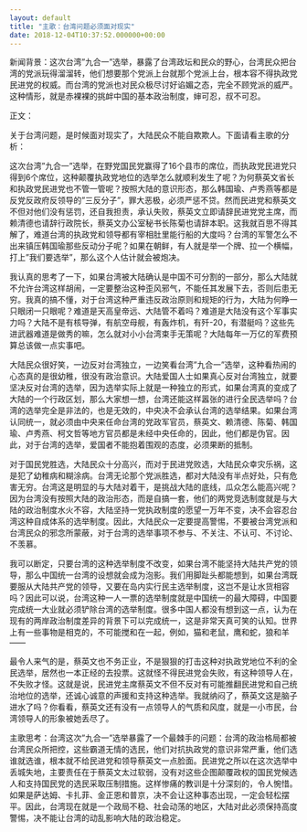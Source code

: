 ```yaml
---
layout: default
title: "主歌：台湾问题必须面对现实"
date: 2018-12-04T10:37:52.000000+00:00
---
```


新闻背景：这次台湾”九合一”选举，暴露了台湾政坛和民众的野心，台湾民众把台湾的党派玩得溜溜转，他们想要那个党派上台就那个党派上台，根本容不得执政党民进党的权威。而台湾的党派也对民众极尽讨好谄媚之态，完全不顾党派的威严。这种情形，就是赤裸裸的挑衅中国的基本政治制度，婶可忍，叔不可忍。

正文：

关于台湾问题，是时候面对现实了，大陆民众不能自欺欺人。下面请看主歌的分析：

这次台湾”九合一”选举，在野党国民党赢得了16个县市的席位，而执政党民进党只得到6个席位，这种颠覆执政党地位的选举怎么就顺利发生了呢？为何蔡英文省长和执政党民进党也不管一管呢？按照大陆的意识形态，那么韩国瑜、卢秀燕等都是反党反政府反领导的”三反分子”，罪大恶极，必须严惩不贷。然而民进党和蔡英文不但对他们没有惩罚，还自我担责，承认失败，蔡英文立即请辞民进党党主席，而赖清德也请辞行政院长，蔡英文办公室秘书长陈菊也请辞本职。这我就百思不得其解了，难道台湾的执政党和领导都有宰相肚里能行船的大度吗？台湾的军警怎么不出来镇压韩国瑜那些反动分子呢？如果在朝鲜，有人就是举一个牌、拉一个横幅，打上”我们要选举”，那么这个人估计就会被炮决。

我认真的思考了一下，如果台湾被大陆确认是中国不可分割的一部分，那么大陆就不允许台湾这样胡闹，一定要整治这种歪风邪气，不能任其发展下去，否则后患无穷。我真的搞不懂，对于台湾这种严重违反政治原则和规矩的行为，大陆为何睁一只眼闭一只眼呢？难道是天高皇帝远、大陆管不着吗？难道是大陆没有这个军事实力吗？大陆不是有核导弹，有航空母舰，有轰炸机，有歼-20，有潜艇吗？这些先进武器难道是做秀的嘛，怎么就对小小台湾束手无策呢？大陆每年一万亿的军费预算总该做一点实事吧。

大陆民众很好笑，一边反对台湾独立，一边笑看台湾”九合一”选举，这种看热闹的心态真的是很幼稚，很没有政治意识。大陆爱国人士如果真心反对台湾独立，就要坚决反对台湾的选举，因为选举实际上就是一种独立的形式，如果台湾真的变成了大陆的一个行政区划，那么大家想一想，台湾还能这样嚣张的进行全民选举吗？台湾的选举完全是非法的，也是无效的，中央决不会承认台湾的选举结果。如果台湾认同统一，就必须由中央来任命台湾的党政军官员，蔡英文、赖清德、陈菊、韩国瑜、卢秀燕、柯文哲等地方官员都是未经中央任命的，因此，他们都是伪官。因此，对于台湾的选举，爱国者不能抱着围观的态度，必须果断的抵制。

对于国民党胜选，大陆民众十分高兴，而对于民进党败选，大陆民众幸灾乐祸，这是犯了幼稚病和糊涂病。台湾无论那个党派胜选，都对大陆没有半点好处，只有危害无穷。台湾这是明显的与大陆对着干，是挑战大陆的底线，瓜众怎么能高兴呢？因为台湾没有按照大陆的政治形态，而是自搞一套，他们的两党竞选制度就是与大陆的政治制度水火不容，大陆坚持一党执政制度的愿望一万年不变，决不会容忍台湾这种自成体系的选举制度。因此，大陆民众一定要提高警惕，不要被台湾党派和台湾民众的邪念所蒙蔽，对于台湾的选举事项不参与、不关注、不认可、不讨论、不羡慕。

我可以断定，只要台湾的这种选举制度不改变，如果台湾不能坚持大陆共产党的领导，那么中国统一台湾的设想就会成为泡影。我们用脚趾头都能想到，如果台湾既要服从大陆共产党的领导，又要在岛内实行民主选举制度，这岂不是让水货相容吗？因此可以说，台湾这种一人一票的选举制度就是中国统一的最大障碍，中国要完成统一大业就必须铲除台湾的选举制度。很多中国人都没有想到这一点，认为在现有的两岸政治制度差异的背景下可以完成统一，这是非常天真可笑的认知。世界上有一些事物是相克的，不可能搅和在一起，例如，猫和老鼠，鹰和蛇，狼和羊——

最令人来气的是，蔡英文也不务正业，不是狠狠的打击这种对执政党地位不利的全民选举，居然也一本正经的去投票。这就怪不得民进党会失败，有这种领导人在，不失败才怪。这就是说，民进党主席蔡英文不但不反对有可能推翻民进党和自己统治地位的选举，还诚心诚意的声援和支持这种选举。我就纳闷了，蔡英文这是脑子进水了吗？你看看，蔡英文还有没有一点领导人的气质和风度，就是一小市民，台湾领导人的形象被她丢尽了。

主歌思考：台湾这次”九合一”选举暴露了一个最棘手的问题：台湾的政治格局都被台湾民众所把控，这些霸道无情的选民，他们对抗执政党的意识非常严重，他们选谁就选谁，根本就不给民进党和领导蔡英文一点脸面。民进党之所以在这次选举中丢城失地，主要责任在于蔡英文太过软弱，没有对这些企图颠覆政权的国民党候选人和支持国民党的选民采取压制措施。这样惨痛的教训是十分深刻的，令人惋惜。如果是萨达姆、卡扎菲、金正恩和普京，决不会让这种事态出现，一定会轻松摆平。因此，台湾现在就是一个政局不稳、社会动荡的地区，大陆对此必须保持高度警惕，决不能让台湾的动乱影响大陆的政治稳定。

